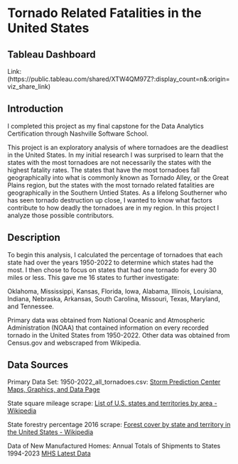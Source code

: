 <h1>Tornado Related Fatalities in the United States</h1>

<h2>Tableau Dashboard</h2>
Link: (https://public.tableau.com/shared/XTW4QM97Z?:display_count=n&:origin=viz_share_link)

<h2>Introduction</h2>
I completed this project as my final capstone for the Data Analytics Certification through Nashville Software School.  

This project is an exploratory analysis of where tornadoes are the deadliest in the United States. In my initial research I was surprised to learn that the states with the most tornadoes are not necessarily the states with the highest fatality rates. The states that have the most tornadoes fall geographically into what is commonly known as Tornado Alley, or the Great Plains region, but the states with the most tornado related fatalities are geographically in the Southern Untied States. 
As a lifelong Southerner who has seen tornado destruction up close, I wanted to know what factors contribute to how deadly the tornadoes are in my region. In this project I analyze those possible contributors. 

<h2>Description</h2>
To begin this analysis, I calculated the percentage of tornadoes that each state had over the years 1950-2022 to determine which states had the most. I then chose to focus on states that had one tornado for every 30 miles or less. This gave me 16 states to further investigate:

Oklahoma, Mississippi, Kansas, Florida, Iowa, Alabama, Illinois, Louisiana, Indiana, Nebraska, Arkansas, South Carolina, Missouri, Texas, Maryland, and Tennessee. 

Primary data was obtained from National Oceanic and Atmospheric Administration (NOAA) that contained information on every recorded tornado in the United States from 1950-2022. 
Other data was obtained from Census.gov and webscraped from Wikipedia. 

<h2>Data Sources</h2>

Primary Data Set: 1950-2022_all_tornadoes.csv: [Storm Prediction Center Maps, Graphics, and Data
Page](https://www.spc.noaa.gov/wcm/)

State square mileage scrape: [List of U.S. states and territories by area - Wikipedia](https://simple.wikipedia.org/wiki/List_of_U.S._states_and_territories_by_area)

State forestry percentage 2016 scrape: [Forest cover by state and territory in the United States -
Wikipedia](https://en.wikipedia.org/wiki/Forest_cover_by_state_and_territory_in_the_United_States)

Data of New Manufactured Homes: Annual Totals of Shipments to States 1994-2023 [MHS Latest Data](https://www.census.gov/data/tables/time-series/econ/mhs/latest-data.html)

